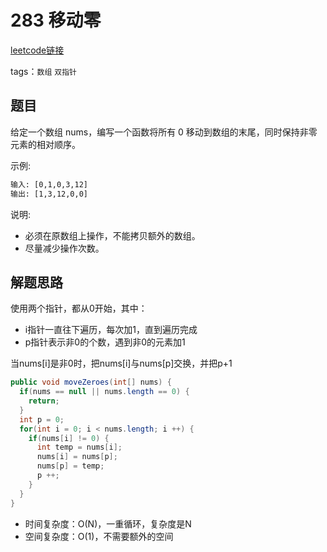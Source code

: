 # 283 移动零

[leetcode链接](https://leetcode-cn.com/problems/move-zeroes/)

tags：`数组` `双指针`

## 题目

给定一个数组 nums，编写一个函数将所有 0 移动到数组的末尾，同时保持非零元素的相对顺序。

示例:

```txt
输入: [0,1,0,3,12]
输出: [1,3,12,0,0]
```

说明:

- 必须在原数组上操作，不能拷贝额外的数组。
- 尽量减少操作次数。

## 解题思路

使用两个指针，都从0开始，其中：

- i指针一直往下遍历，每次加1，直到遍历完成
- p指针表示非0的个数，遇到非0的元素加1

当nums[i]是非0时，把nums[i]与nums[p]交换，并把p+1

```java
public void moveZeroes(int[] nums) {
  if(nums == null || nums.length == 0) {
    return;
  }
  int p = 0;
  for(int i = 0; i < nums.length; i ++) {
    if(nums[i] != 0) {
      int temp = nums[i];
      nums[i] = nums[p];
      nums[p] = temp;
      p ++;
    }
  }
}
```

- 时间复杂度：O(N)，一重循环，复杂度是N
- 空间复杂度：O(1)，不需要额外的空间
